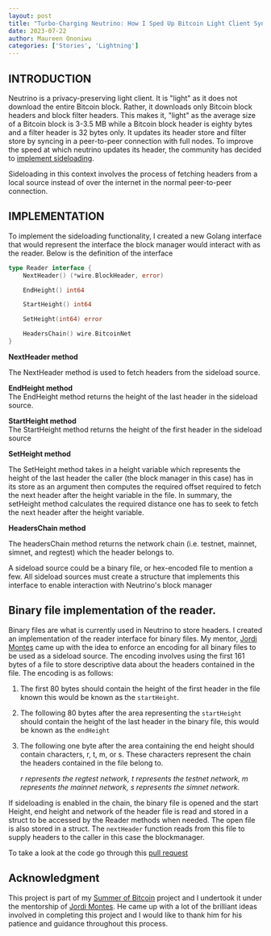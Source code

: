 ```yaml
---
layout: post
title: "Turbo-Charging Neutrino: How I Sped Up Bitcoin Light Client Sync by 10x"
date: 2023-07-22
author: Maureen Ononiwu
categories: ['Stories', 'Lightning']
---
```


## **INTRODUCTION**

Neutrino is a privacy-preserving light client. It is "light" as it does not download the entire Bitcoin block. Rather, it downloads only Bitcoin block headers and block filter headers. This makes it, "light" as the average size of a Bitcoin block is 3-3.5 MB while a Bitcoin block header is eighty bytes and a filter header is 32 bytes only. It updates its header store and filter store by syncing in a peer-to-peer connection with full nodes. To improve the speed at which neutrino updates its header, the community has decided to [implement sideloading](https://github.com/lightninglabs/neutrino/issues/70).

Sideloading in this context involves the process of fetching headers from a local source instead of over the internet in the normal peer-to-peer connection.

## IMPLEMENTATION

To implement the sideloading functionality, I created a new Golang interface that would represent the interface the block manager would interact with as the reader. Below is the definition of the interface

```go
type Reader interface {
	NextHeader() (*wire.BlockHeader, error)

	EndHeight() int64

	StartHeight() int64

	SetHeight(int64) error

	HeadersChain() wire.BitcoinNet
}
```

**NextHeader method**

The NextHeader method is used to fetch headers from the sideload source.

**EndHeight method**  
The EndHeight method returns the height of the last header in the sideload source.

**StartHeight method**  
The StartHeight method returns the height of the first header in the sideload source

**SetHeight method**

The SetHeight method takes in a height variable which represents the height of the last header the caller (the block manager in this case) has in its store as an argument then computes the required offset required to fetch the next header after the height variable in the file. In summary, the setHeight method calculates the required distance one has to seek to fetch the next header after the height variable.

**HeadersChain method**

The headersChain method returns the network chain (i.e. testnet, mainnet, simnet, and regtest) which the header belongs to.

A sideload source could be a binary file, or hex-encoded file to mention a few. All sideload sources must create a structure that implements this interface to enable interaction with Neutrino's block manager

## Binary file implementation of the reader.

Binary files are what is currently used in Neutrino to store headers. I created an implementation of the reader interface for binary files. My mentor, [Jordi Montes](https://twitter.com/positiveblue2) came up with the idea to enforce an encoding for all binary files to be used as a sideload source. The encoding involves using the first 161 bytes of a file to store descriptive data about the headers contained in the file. The encoding is as follows:

1. The first 80 bytes should contain the height of the first header in the file known this would be known as the `startHeight`.
    
2. The following 80 bytes after the area representing the `startHeight` should contain the height of the last header in the binary file, this would be known as the `endHeight`
    
3. The following one byte after the area containing the end height should contain characters, r, t, m, or s. These characters represent the chain the headers contained in the file belong to.
    
    *r represents the regtest network, t represents the testnet network, m represents the mainnet network, s represents the simnet network.*
    

If sideloading is enabled in the chain, the binary file is opened and the start Height, end height and network of the header file is read and stored in a struct to be accessed by the Reader methods when needed. The open file is also stored in a struct. The `nextHeader` function reads from this file to supply headers to the caller in this case the blockmanager.

To take a look at the code go through this [pull request](https://github.com/lightninglabs/neutrino/pull/285)

## Acknowledgment

This project is part of my [Summer of Bitcoin](http://summerofbitcoin.org) project and I undertook it under the mentorship of [Jordi Montes](https://twitter.com/positiveblue2). He came up with a lot of the brilliant ideas involved in completing this project and I would like to thank him for his patience and guidance throughout this process.
